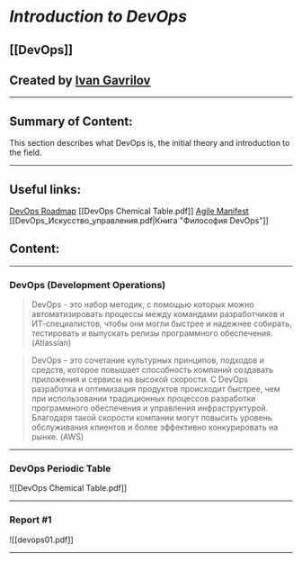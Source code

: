 # ***Introduction to DevOps***

## [[DevOps]]


## Created by [Ivan Gavrilov](https://github.com/ivangavrilov-viii)
---
## Summary of Content:
This section describes what DevOps is, the initial theory and introduction to the field.


---
## Useful links:
[DevOps Roadmap](https://github.com/milanm/DevOps-Roadmap)
[[DevOps Chemical Table.pdf]]
[Agile Manifest](https://agilemanifesto.org/iso/ru/manifesto.html)
[[DevOps_Искусство_управления.pdf|Книга "Философия DevOps"]]

## Content:
---
### DevOps (Development Operations)
>DevOps - это набор методик, с помощью которых можно автоматизировать процессы между командами разработчиков и ИТ-специалистов, чтобы они могли быстрее и надежнее собирать, тестировать и выпускать релизы программного обеспечения. (Atlassian)

>DevOps – это сочетание культурных принципов, подходов и средств, которое повышает способность компаний создавать приложения и сервисы на высокой скорости. С DevOps разработка и оптимизация продуктов происходит быстрее, чем при использовании традиционных процессов разработки программного обеспечения и управления инфраструктурой. Благодаря такой скорости компании могут повысить уровень обслуживания клиентов и более эффективно конкурировать на рынке. (AWS)

---
### DevOps Periodic Table 
![[DevOps Chemical Table.pdf]]

---
### Report #1
![[devops01.pdf]]

---
